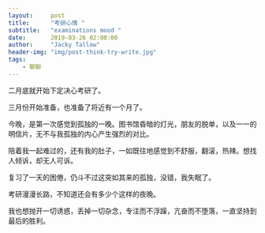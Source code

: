 ```yaml
---
layout:     post
title:      "考研心情 "
subtitle:   "examinations mood "
date:       2019-03-26 02:00:00
author:     "Jacky Tallow"
header-img: "img/post-think-try-write.jpg"
tags:
    - 聊聊
---
```


二月底就开始下定决心考研了。

三月份开始准备，也准备了将近有一个月了。

今晚，是第一次感觉到孤独的一晚。图书馆昏暗的灯光，朋友的脱单，以及一一的明信片，无不与我孤独的内心产生强烈的对比。

陪着我一起难过的，还有我的肚子，一如既往地感觉到不舒服，翻滚，热辣。想找人倾诉，却无人可诉。

复习了一天的困倦，仍斗不过这突如其来的孤独，没错，我失眠了。

考研漫漫长路，不知道还会有多少个这样的夜晚。

我也想抛开一切诱惑，丢掉一切杂念，专注而不浮躁，亢奋而不堕落，一直坚持到最后的胜利。
